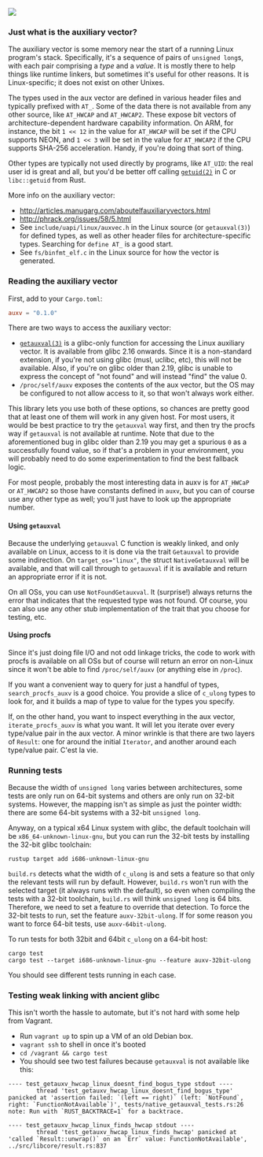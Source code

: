 ![](https://img.shields.io/crates/v/auxv.svg)

### Just what is the auxiliary vector?

The auxiliary vector is some memory near the start of a running Linux program's stack. Specifically, it's a sequence of pairs of `unsigned long`s, with each pair comprising a *type* and a *value*. It is mostly there to help things like runtime linkers, but sometimes it's useful for other reasons. It is Linux-specific; it does not exist on other Unixes.

The types used in the aux vector are defined in various header files and typically prefixed with `AT_`. Some of the data there is not available from any other source, like `AT_HWCAP` and `AT_HWCAP2`. These expose bit vectors of architecture-dependent hardware capability information. On ARM, for instance, the bit `1 << 12` in the value for `AT_HWCAP` will be set if the CPU supports NEON, and `1 << 3` will be set in the value for `AT_HWCAP2` if the CPU supports SHA-256 acceleration. Handy, if you're doing that sort of thing.

Other types are typically not used directly by programs, like `AT_UID`: the real user id is great and all, but you'd be better off calling [`getuid(2)`](https://linux.die.net/man/2/getuid) in C or `libc::getuid` from Rust.

More info on the auxiliary vector:

- http://articles.manugarg.com/aboutelfauxiliaryvectors.html
- http://phrack.org/issues/58/5.html
- See `include/uapi/linux/auxvec.h` in the Linux source (or `getauxval(3)`) for defined types, as well as other header files for architecture-specific types. Searching for `define AT_` is a good start.
- See `fs/binfmt_elf.c` in the Linux source for how the vector is generated.

### Reading the auxiliary vector

First, add to your `Cargo.toml`:

```toml
auxv = "0.1.0"
```

There are two ways to access the auxiliary vector:

- [`getauxval(3)`](https://linux.die.net/man/3/getauxval) is a glibc-only function for accessing the Linux auxiliary vector. It is available from glibc 2.16 onwards. Since it is a non-standard extension, if you're not using glibc (musl, uclibc, etc), this will not be available. Also, if you're on glibc older than 2.19, glibc is unable to express the concept of "not found" and will instead "find" the value 0.
- `/proc/self/auxv` exposes the contents of the aux vector, but the OS may be configured to not allow access to it, so that won't always work either.

This library lets you use both of these options, so chances are pretty good that at least one of them will work in any given host. For most users, it would be best practice to try the `getauxval` way first, and then try the procfs way if `getauxval` is not available at runtime. Note that due to the aforementioned bug in glibc older than 2.19 you may get a spurious `0` as a successfully found value, so if that's a problem in your environment, you will probably need to do some experimentation to find the best fallback logic.

For most people, probably the most interesting data in auxv is for `AT_HWCaP` or `AT_HWCAP2` so those have constants defined in `auxv`, but you can of course use any other type as well; you'll just have to look up the appropriate number.

#### Using `getauxval`

Because the underlying `getauxval` C function is weakly linked, and only available on Linux, access to it is done via the trait `Getauxval` to provide some indirection. On `target_os="linux"`, the struct `NativeGetauxval` will be available, and that will call through to `getauxval` if it is available and return an appropriate error if it is not.

On all OSs, you can use `NotFoundGetauxval`. It (surprise!) always returns the error that indicates that the requested type was not found. Of course, you can also use any other stub implementation of the trait that you choose for testing, etc.

#### Using procfs

Since it's just doing file I/O and not odd linkage tricks, the code to work with procfs is available on all OSs but of course will return an error on non-Linux since it won't be able to find `/proc/self/auxv` (or anything else in `/proc`).

If you want a convenient way to query for just a handful of types, `search_procfs_auxv` is a good choice. You provide a slice of `c_ulong` types to look for, and it builds a map of type to value for the types you specify.

If, on the other hand, you want to inspect everything in the aux vector, `iterate_procfs_auxv` is what you want. It will let you iterate over every type/value pair in the aux vector. A minor wrinkle is that there are two layers of `Result`: one for around the initial `Iterator`, and another around each type/value pair. C'est la vie.

### Running tests

Because the width of `unsigned long` varies between architectures, some tests are only run on 64-bit systems and others are only run on 32-bit systems. However, the mapping isn't as simple as just the pointer width: there are some 64-bit systems with a 32-bit `unsigned long`.
 
 Anyway, on a typical x64 Linux system with glibc, the default toolchain will be `x86_64-unknown-linux-gnu`, but you can run the 32-bit tests by installing the 32-bit glibc toolchain:

```
rustup target add i686-unknown-linux-gnu
```

`build.rs` detects what the width of `c_ulong` is and sets a feature so that only the relevant tests will run by default. However, `build.rs` won't run with the selected target (it always runs with the default), so even when compiling the tests with a 32-bit toolchain, `build.rs` will think `unsigned long` is 64 bits. Therefore, we need to set a feature to override that detection. To force the 32-bit tests to run, set the feature `auxv-32bit-ulong`. If for some reason you want to force 64-bit tests, use `auxv-64bit-ulong`.

To run tests for both 32bit and 64bit `c_ulong` on a 64-bit host:

```
cargo test
cargo test --target i686-unknown-linux-gnu --feature auxv-32bit-ulong
```

You should see different tests running in each case.

### Testing weak linking with ancient glibc

This isn't worth the hassle to automate, but it's not hard with some help from Vagrant.

- Run `vagrant up` to spin up a VM of an old Debian box.
- `vagrant ssh` to shell in once it's booted
- `cd /vagrant && cargo test`
- You should see two test failures because `getauxval` is not available like this:

```
---- test_getauxv_hwcap_linux_doesnt_find_bogus_type stdout ----
        thread 'test_getauxv_hwcap_linux_doesnt_find_bogus_type' panicked at 'assertion failed: `(left == right)` (left: `NotFound`, right: `FunctionNotAvailable`)', tests/native_getauxval_tests.rs:26
note: Run with `RUST_BACKTRACE=1` for a backtrace.

---- test_getauxv_hwcap_linux_finds_hwcap stdout ----
        thread 'test_getauxv_hwcap_linux_finds_hwcap' panicked at 'called `Result::unwrap()` on an `Err` value: FunctionNotAvailable', ../src/libcore/result.rs:837
```
